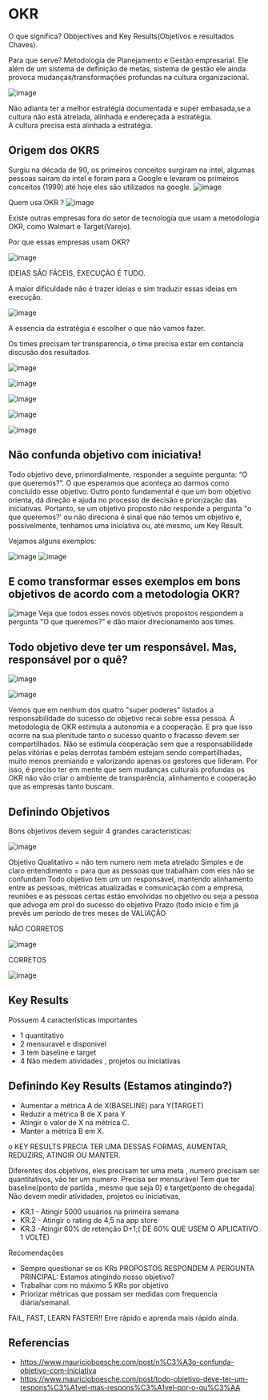 # OKR

O que significa? Obbjectives and Key Results(Objetivos e resultados Chaves).

Para que serve? Metodologia de Planejamento e Gestão empresarial. Ele além de um sistema de definição de metas, sistema de gestão ele ainda provoca mudanças/transformações profundas na cultura organizacional.

![image](https://user-images.githubusercontent.com/52088444/231274843-1e5ec3d6-48af-400c-baee-8d2b5407dfe3.png)

Não adianta ter a melhor estratégia documentada e super embasada,se a cultura não está atrelada, alinhada e endereçada a estratégia.  
A cultura precisa está alinhada a estratégia.

## Origem dos OKRS

Surgiu na década de 90, os primeiros conceitos surgiram na intel, algumas pessoas sairam da intel e foram para a Google e levaram os primeiros conceitos (1999) até hoje eles são utilizados na google.
![image](https://user-images.githubusercontent.com/52088444/231485147-ab280df4-0cad-4562-ab61-8b42c8692b18.png)

Quem usa OKR ?
![image](https://user-images.githubusercontent.com/52088444/231487592-3b8a1e19-a7b8-452b-98a6-88b7ded18b46.png)

Existe outras empresas fora do setor de tecnologia que usam a metodologia OKR, como Walmart e Target(Varejo).

Por que essas empresas usam OKR?

![image](https://user-images.githubusercontent.com/52088444/231488219-8878fd1d-5e41-4676-b379-e37ba97a04b8.png)

IDEIAS SÃO FÁCEIS, EXECUÇÃO É TUDO.

A maior dificuldade não é trazer ideias e sim traduzir essas ideias em execução.

![image](https://user-images.githubusercontent.com/52088444/231488687-31e99ba2-cd26-4584-883e-6a424f59e873.png)

A essencia da estratégia é escolher o que não vamos fazer.

Os times precisam ter transparencia, o time precisa estar em contancia discusão dos resultados.

![image](https://user-images.githubusercontent.com/52088444/231489394-b5038d71-fef0-435a-8e7d-d310f2dc2dea.png)

![image](https://user-images.githubusercontent.com/52088444/231489537-1cd7e81b-4055-4fea-9ffd-964fed8b3c82.png)

![image](https://user-images.githubusercontent.com/52088444/231489615-28ef3af8-13e7-4aab-9e21-ecf7024b556b.png)

![image](https://user-images.githubusercontent.com/52088444/231489799-1d6705fa-e658-4d56-854d-6b6ea47b9bbf.png)

![image](https://user-images.githubusercontent.com/52088444/231489992-eaddca04-687a-40a6-970f-fd7fc934f364.png)


## Não confunda objetivo com iniciativa!

Todo objetivo deve, primordialmente, responder a seguinte pergunta: “O que queremos?”. O que esperamos que aconteça ao darmos como concluído esse objetivo. Outro ponto fundamental é que um bom objetivo orienta, dá direção e ajuda no processo de decisão e priorização das iniciativas. Portanto, se um objetivo proposto não responde a pergunta "o que queremos?' ou não direciona é sinal que não temos um objetivo e, possivelmente, tenhamos uma iniciativa ou, até mesmo, um Key Result.

Vejamos alguns exemplos:

![image](https://user-images.githubusercontent.com/52088444/231493365-8d7f6a10-1a10-4503-a079-6412fe074d81.png)
![image](https://user-images.githubusercontent.com/52088444/231493465-e899ae1b-311b-4572-a792-d9abe59e58ac.png)


## E como transformar esses exemplos em bons objetivos de acordo com a metodologia OKR?
![image](https://user-images.githubusercontent.com/52088444/231493566-f693ca60-b4cf-4a32-bbe2-758ece3f8a7d.png)
Veja que todos esses novos objetivos propostos respondem a pergunta "O que queremos?" e dão maior direcionamento aos times. 

## Todo objetivo deve ter um responsável. Mas, responsável por o quê?

![image](https://user-images.githubusercontent.com/52088444/231494022-9787da21-870c-46a5-9eb5-57257161afe6.png)

![image](https://user-images.githubusercontent.com/52088444/231494791-5c389ab1-bd05-4433-add8-725dbf45435f.png)

Vemos que em nenhum dos quatro "super poderes" listados a responsabilidade do sucesso do objetivo recai sobre essa pessoa. A metodologia de OKR estimula a autonomia e a cooperação. E pra que isso ocorre na sua plenitude tanto o sucesso quanto o fracasso devem ser compartilhados. Não se estimula cooperação sem que a responsabilidade pelas vitórias e pelas derrotas também estejam sendo compartilhadas, muito menos premiando e valorizando apenas os gestores que lideram. Por isso, é preciso ter em mente que sem mudanças culturais profundas os OKR não vão criar o ambiente de transparência, alinhamento e cooperação que as empresas tanto buscam. 

## Definindo Objetivos

Bons objetivos devem seguir 4 grandes características:

![image](https://user-images.githubusercontent.com/52088444/231496611-ecd99711-ade1-44ce-96bf-62bc4cae7964.png)


Objetivo Qualitativo = não tem numero nem meta atrelado
Simples e de claro entendimento = para que as pessoas que trabalham com eles não se confundam
Todo objetivo tem um um responsável, mantendo alinhamento entre as pessoas, métricas atualizadas e comunicação com a empresa, reuniões e as pessoas certas estão envolvidas no objetivo ou seja a pessoa que advoga em prol do sucesso do objetivo
Prazo (todo inicio e fim já prevês um periodo de tres meses de VALIAÇÃO

NÃO CORRETOS

![image](https://user-images.githubusercontent.com/52088444/231496889-b40d5cec-a3af-4477-a95d-8d7988f47197.png)


CORRETOS

![image](https://user-images.githubusercontent.com/52088444/231497215-8c59d81c-3567-4ed2-abb9-64400558b211.png)

## Key Results

Possuem 4 características importantes
- 1  quantitativo
- 2 mensuravel e disponivel
- 3 tem baseline e target
- 4 Não medem atividades , projetos ou iniciativas

## Definindo Key Results (Estamos atingindo?)

- Aumentar a métrica A de X(BASELINE)  para Y(TARGET)
- Reduzir a métrica B de X para Y
- Atingir o valor de X na métrica C.
- Manter a métrica B em X.

o KEY RESULTS PRECIA TER UMA DESSAS FORMAS, AUMENTAR, REDUZIRS, ATINGIR OU MANTER.

Diferentes dos objetivos, eles precisam ter uma meta , numero precisam ser quantitativos, vão ter um numero. 
Precisa ser mensurável
Tem que ter baseline(ponto de partida , mesmo que seja 0) e target(ponto de chegada)
Não devem medir atividades, projetos ou iniciativas, 


- KR.1 - Atingir 5000 usuários na primeira semana
- KR.2 - Atingir o rating de 4,5 na app store
- KR.3 -Atingir 60% de retenção D+1;( DE 60% QUE USEM O APLICATIVO 1 VOLTE)

Recomendações

- Sempre questionar se os KRs PROPOSTOS RESPONDEM A PERGUNTA PRINCIPAL: Estamos atingindo nosso objetivo?
- Trabalhar com no máximo 5 KRs por objetivo
- Priorizar métricas que possam ser medidas com frequencia diária/semanal.

FAIL, FAST, LEARN FASTER!!
Erre rápido e aprenda mais rápido ainda.
## Referencias

- https://www.mauricioboesche.com/post/n%C3%A3o-confunda-objetivo-com-iniciativa
- https://www.mauricioboesche.com/post/todo-objetivo-deve-ter-um-respons%C3%A1vel-mas-respons%C3%A1vel-por-o-qu%C3%AA


